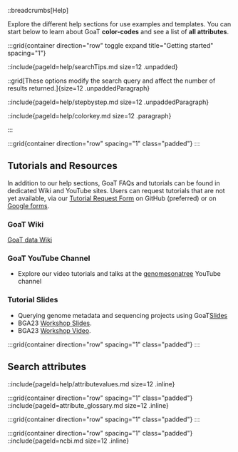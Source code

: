 ::breadcrumbs[Help]

Explore the different help sections for use examples and templates.
You can start below to learn about GoaT **color-codes** and see a list of **all attributes**.


:::grid{container direction="row" toggle expand title="Getting started" spacing="1"}

::include{pageId=help/searchTips.md size=12 .unpadded}

::grid[These options modify the search query and affect the number of results returned.]{size=12 .unpaddedParagraph}

::include{pageId=help/stepbystep.md size=12 .unpaddedParagraph}

::include{pageId=help/colorkey.md size=12 .paragraph}

:::

:::grid{container direction="row" spacing="1" class="padded"}
:::

## Tutorials and Resources

In addition to our help sections, GoaT FAQs and tutorials can be found in dedicated Wiki and YouTube sites. Users can request tutorials that are not yet available, via our [Tutorial Request Form](https://github.com/genomehubs/goat-data/issues/new?template=tutorial_request.yaml) on GitHub (preferred) or on [Google forms](https://docs.google.com/forms/d/e/1FAIpQLSdbG7Gud8LOXTa447vcsI67SXkRE2VfWuWeJLF67cdtBQSmRg/viewform?usp=sharing&ouid=113947694299719323675). 


### GoaT Wiki
[GoaT data Wiki](https://github.com/genomehubs/goat-data/wiki)

### GoaT YouTube Channel
- Explore our video tutorials and talks at the [genomesonatree](https://www.youtube.com/@genomesonatree) YouTube channel

### Tutorial Slides

- Querying genome metadata and sequencing projects using GoaT[Slides](https://docs.google.com/presentation/d/1S4deT4LbYH1KesFjVVfTQUPCKxLFDqyNf2w47PdxRjE/edit#slide=id.g2c55f560361_0_2244)
- BGA23 [Workshop Slides](https://bga23.org/goat/).
- BGA23 [Workshop Video](https://www.youtube.com/watch?v=n-Jghkfi5fQ&list=PLF7zaQmc39cLJHpw7LyDIKPcP7vrM4tig&index=18&t=4s).

:::grid{container direction="row" spacing="1" class="padded"}
:::

## Search attributes
::include{pageId=help/attributevalues.md size=12 .inline}

:::grid{container direction="row" spacing="1" class="padded"}
::include{pageId=attribute_glossary.md size=12 .inline}

:::grid{container direction="row" spacing="1" class="padded"}
:::

:::grid{container direction="row" spacing="1" class="padded"}
::include{pageId=ncbi.md size=12 .inline}

<!-- ## GoaT Reports

GoaT reports from search results can be edited following three main steps:

- [1] click on the report
- [2] use the edit (pencil) icon to change attributes and values
- [3] click on the update icon to implement the changes

- Practice using this [example report from landing page](https://goat.genomehubs.org/report?report=xInY&x=assembly_level%3Dchromosome&y=assembly_span&rank=species&includeEstimates=true&excludeAncestral%5B0%5D=assembly_span&excludeMissing%5B0%5D=assembly_span&caption=Contribution%20of%20chromosome-level%20assemblies%20to%20the%20total%20of%20species%20with%20available%20assemblies%20on%20INSDC&taxonomy=ncbi&result=taxon) or choose a report to practice [here](https://goat.genomehubs.org).

:::grid{container direction="row" spacing="1" class="padded"}
::: -->

